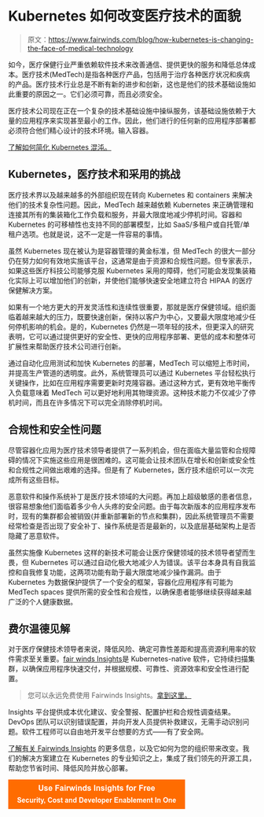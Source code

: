 # Kubernetes 如何改变医疗技术的面貌

> 原文：<https://www.fairwinds.com/blog/how-kubernetes-is-changing-the-face-of-medical-technology>

 如今，医疗保健行业严重依赖软件技术来改善通信、提供更快的服务和降低总体成本。医疗技术(MedTech)是指各种医疗产品，包括用于治疗各种医疗状况和疾病的产品。医疗技术行业总是不断有新的进步和创新，这也是他们的技术基础设施如此重要的原因之一。它们必须可靠，而且必须安全。

医疗技术公司现在正在一个复杂的技术基础设施中操纵服务，该基础设施依赖于大量的应用程序来实现甚至最小的工作。因此，他们进行的任何新的应用程序部署都必须符合他们精心设计的技术环境。输入容器。

[了解如何简化 Kubernetes 混沌。](https://www.fairwinds.com/?utm_source=adwords&utm_medium=ppc&utm_term=fairwinds&utm_campaign=Branded&hsa_cam=9424392662&hsa_mt=b&hsa_ver=3&hsa_src=g&hsa_ad=563830028156&hsa_net=adwords&hsa_tgt=kwd-133640733&hsa_acc=8748715703&hsa_grp=95380032853&hsa_kw=fairwinds&gclid=CjwKCAiAv_KMBhAzEiwAs-rX1EPCY1GyUUXd9XchHWd1T36w8XauT5URpoC7qWWuhQELkaMQgtp13hoClvUQAvD_BwE)

## Kubernetes，医疗技术和采用的挑战

医疗技术界以及越来越多的外部组织现在转向 Kubernetes 和 containers 来解决他们的技术复杂性问题。因此，MedTech 越来越依赖 Kubernetes 来正确管理和连接其所有的集装箱化工作负载和服务，并最大限度地减少停机时间。容器和 Kubernetes 的可移植性也支持不同的部署模型，比如 SaaS/多租户或自托管/单租户选项。也就是说，这不一定是一件容易的事情。

虽然 Kubernetes 现在被认为是容器管理的黄金标准，但 MedTech 的很大一部分仍在努力如何有效地实施该平台，这通常是由于资源和合规性问题。但专家表示，如果这些医疗科技公司能够克服 Kubernetes 采用的障碍，他们可能会发现集装箱化实际上可以增加他们的创新，并使他们能够快速安全地建立符合 HIPAA 的医疗保健解决方案。

如果有一个地方更大的开发灵活性和连续性很重要，那就是医疗保健领域。组织面临着越来越大的压力，既要快速创新，保持以客户为中心，又要最大限度地减少任何停机影响的机会。是的，Kubernetes 仍然是一项年轻的技术，但更深入的研究表明，它可以通过提供更好的安全性、更快的应用程序部署、更低的成本和整体可扩展性来帮助医疗技术公司进行创新。

通过自动化应用测试和加快 Kubernetes 的部署，MedTech 可以缩短上市时间，并提高生产管道的透明度。此外，系统管理员可以通过 Kubernetes 平台轻松执行关键操作，比如在应用程序需要更新时克隆容器。通过这种方式，更有效地平衡传入负载意味着 MedTech 可以更好地利用其物理资源。这种技术能力不仅减少了停机时间，而且在许多情况下可以完全消除停机时间。

## 合规性和安全性问题

尽管容器化应用为医疗技术领导者提供了一系列机会，但在面临大量监管和合规障碍的情况下实施这些应用是很困难的。这可能会让技术团队在增长和创新或安全性和合规性之间做出艰难的选择。但是有了 Kubernetes，医疗技术组织可以一次完成所有这些目标。

恶意软件和操作系统补丁是医疗技术领域的大问题。再加上超级敏感的患者信息，很容易想象他们面临着多少令人头疼的安全问题。由于每次新版本的应用程序发布时，现有的集群都会被销毁(并重新部署新的节点和集群)，因此系统管理员不需要经常检查是否出现了安全补丁、操作系统是否是最新的，以及底层基础架构上是否隐藏了恶意软件。

虽然实施像 Kubernetes 这样的新技术可能会让医疗保健领域的技术领导者望而生畏，但 Kubernetes 可以通过自动化极大地减少人为错误。该平台本身具有自我监控和自我修复功能，这两项功能有助于最大限度地减少操作漏洞。由于 Kubernetes 为数据保护提供了一个安全的框架，容器化应用程序有可能为 MedTech spaces 提供所需的安全性和合规性，以确保患者能够继续获得越来越广泛的个人健康数据。

## 费尔温德见解

对于医疗保健技术领导者来说，降低风险、确定可靠性差距和提高资源利用率的软件需求至关重要。[fair winds Insights](https://www.fairwinds.com/hubfs/Datasheets/Fairwinds_Insights_Healthcare_Datasheet.pdf)是 Kubernetes-native 软件，它持续扫描集群，以确保应用程序快速交付，并根据规模、可靠性、资源效率和安全性进行配置。

> 您可以永远免费使用 Fairwinds Insights。[拿到这里。](/coming-soon)

Insights 平台提供成本优化建议、安全警报、配置护栏和合规性调查结果。DevOps 团队可以识别错误配置，并向开发人员提供补救建议，无需手动识别问题。软件工程师可以自由地开发平台想要的方式——有了安全网。

[了解有关 Fairwinds Insights](https://www.fairwinds.com/hubfs/Datasheets/Fairwinds_Insights_Healthcare_Datasheet.pdf) 的更多信息，以及它如何为您的组织带来改变。我们的解决方案建立在 Kubernetes 的专业知识之上，集成了我们领先的开源工具，帮助您节省时间、降低风险并放心部署。

[![Use Fairwinds Insights for Free Security, Cost and Developer Enablement In One](img/7c86296320eb01b215d8e2755e9c5b9d.png)](https://cta-redirect.hubspot.com/cta/redirect/2184645/34aa4987-a1f9-438a-a145-d7d82d5c479a)